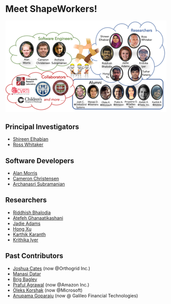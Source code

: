 # Meet ShapeWorkers!

![ShapeWorkers](../img/about/shapeworkers.png)

## Principal Investigators

- [Shireen Elhabian](http://www.sci.utah.edu/~shireen/)
- [Ross Whitaker](http://www.cs.utah.edu/~whitaker/)

## Software Developers

- [Alan Morris](https://www.sci.utah.edu/people/amorris.html)
- [Cameron Christensen](https://www.sci.utah.edu/people/cam.html)
- [Archanasri Subramanian](https://www.sci.utah.edu/people/archanasri.html)

## Researchers

- [Riddhish Bhalodia](https://www.sci.utah.edu/people/riddhishb.html)
- [Atefeh Ghanaatikashani](https://www.sci.utah.edu/people/atefeh.gk.html)
- [Jadie Adams](https://www.sci.utah.edu/people/jadie.html)
- [Hong Xu](http://www.sci.utah.edu/people/hxu.html)
- [Karthik Karanth](http://www.sci.utah.edu/people/karthik.html)
- [Krithika Iyer](https://www.sci.utah.edu/people/iyerkrithika.html)

## Past Contributors

- [Joshua Cates](http://www.sci.utah.edu/~cates/) (now @Orthogrid Inc.)
- [Manasi Datar](https://manasidatar.github.io/index.html)
- [Brig Bagley](http://www.cs.utah.edu/~bbagley/)
- [Praful Agrawal](https://www.linkedin.com/in/praful-agrawal-78a72b33) (now @Amazon Inc.)
- [Oleks Korshak](https://www.linkedin.com/in/olekskorshak) (now @Microsoft)
- [Anupama Goparaju](https://www.linkedin.com/in/anupamagoparaju) (now @ Galileo Financial Technologies)

